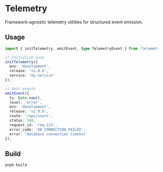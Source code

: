 # Telemetry

Framework-agnostic telemetry utilities for structured event emission.

## Usage

```typescript
import { initTelemetry, emitEvent, type TelemetryEvent } from 'telemetry';

// Initialize once
initTelemetry({
  env: 'development',
  release: 'v1.0.0',
  service: 'my-service'
});

// Emit events
emitEvent({
  ts: Date.now(),
  level: 'error',
  env: 'development',
  release: 'v1.0.0',
  route: '/api/users',
  status: 500,
  request_id: 'req-123',
  error_code: 'DB_CONNECTION_FAILED',
  error: 'Database connection timeout'
});
```

## Build

```bash
pnpm build
```